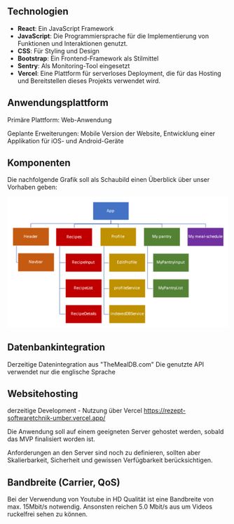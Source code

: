 ## **Technologien**
<!-- blank line -->
- **React**: Ein JavaScript Framework
- **JavaScript**: Die Programmiersprache für die Implementierung von Funktionen und Interaktionen genutzt.
- **CSS**: Für Styling und Design
- **Bootstrap**: Ein Frontend-Framework als Stilmittel
- **Sentry**: Als Monitoring-Tool eingesetzt 
- **Vercel**: Eine Plattform für serverloses Deployment, die für das Hosting und Bereitstellen dieses Projekts verwendet wird.
## **Anwendungsplattform**
<!-- blank line -->
Primäre Plattform: Web-Anwendung
<!-- blank line -->
Geplante Erweiterungen: Mobile Version der Website, Entwicklung einer Applikation für iOS- und Android-Geräte
<!-- blank line -->
## **Komponenten**
Die nachfolgende Grafik soll als Schaubild einen Überblick über unser Vorhaben geben:
<!-- blank line -->
![Bild10](./img/Bild10.png)
## **Datenbankintegration**
<!-- blank line -->
Derzeitige Datenintegration aus "TheMealDB.com" 
Die genutzte API verwendet nur die englische Sprache
<!-- blank line -->
## **Websitehosting**
<!-- blank line -->
derzeitige Development - Nutzung über Vercel
https://rezept-softwaretchnik-umber.vercel.app/
<!-- blank line -->
Die Anwendung soll auf einem geeigneten Server gehostet werden, sobald das MVP finalisiert worden ist.
<!-- blank line -->
Anforderungen an den Server sind noch zu definieren, sollten aber Skalierbarkeit, Sicherheit und gewissen Verfügbarkeit berücksichtigen.
<!-- blank line -->
## **Bandbreite (Carrier, QoS)**
<!-- blank line -->
Bei der Verwendung von Youtube in HD Qualität ist eine Bandbreite von max. 15Mbit/s notwendig.
Ansonsten reichen 5.0 Mbit/s aus um Videos ruckelfrei sehen zu können.
